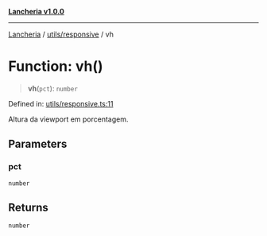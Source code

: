 [**Lancheria v1.0.0**](../../../README.md)

***

[Lancheria](../../../README.md) / [utils/responsive](../README.md) / vh

# Function: vh()

> **vh**(`pct`): `number`

Defined in: [utils/responsive.ts:11](https://github.com/eudavidreis-odev/lancheria/blob/documentacao_inicial/utils/responsive.ts#L11)

Altura da viewport em porcentagem.

## Parameters

### pct

`number`

## Returns

`number`
